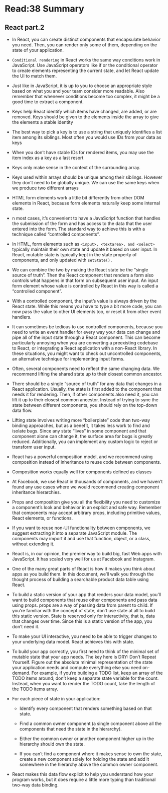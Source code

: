 # Read:38 Summary
## React part.2
* In React, you can create distinct components that encapsulate behavior you need. Then, you can render only some of them, depending on the state of your application.
* `Conditional rendering` in React works the same way conditions work in JavaScript. Use JavaScript operators like if or the conditional operator to create 
elements representing the current state, and let React update the UI to match them.
* Just like in JavaScript, it is up to you to choose an appropriate style based on what you and your team consider more readable. Also remember that whenever
conditions become too complex, it might be a good time to extract a component.
* Keys help React identify which items have changed, are added, or are removed. Keys should be given to the elements inside the array to give the elements 
a stable identity
* The best way to pick a key is to use a string that uniquely identifies a list item among its siblings. Most often you would use IDs from your data as keys
* When you don’t have stable IDs for rendered items, you may use the item index as a key as a last resort
* Keys only make sense in the context of the surrounding array.
* Keys used within arrays should be unique among their siblings. However they don’t need to be globally unique. We can use the same keys when we produce 
two different arrays
* HTML form elements work a little bit differently from other DOM elements in React, because form elements naturally keep some internal state.
* n most cases, it’s convenient to have a JavaScript function that handles the submission of the form and has access to the data that the user entered 
into the form. The standard way to achieve this is with a technique called “controlled components”.
* In HTML, form elements such as `<input>, <textarea>, and <select>` typically maintain their own state and update it based on user input. In React, mutable
state is typically kept in the state property of components, and only updated with `setState().`
  
* We can combine the two by making the React state be the “single source of truth”. Then the React component that renders a form also controls what 
happens in that form on subsequent user input. An input form element whose value is controlled by React in this way is called a “controlled component”.

* With a controlled component, the input’s value is always driven by the React state. While this means you have to type a bit more code, you can now
pass the value to other UI elements too, or reset it from other event handlers.

* It can sometimes be tedious to use controlled components, because you need to write an event handler for every way your data can change and pipe all of
the input state through a React component. This can become particularly annoying when you are converting a preexisting codebase to React, or integrating 
a React application with a non-React library. In these situations, you might want to check out uncontrolled components, an alternative technique for
implementing input forms.

* Often, several components need to reflect the same changing data. We recommend lifting the shared state up to their closest common ancestor.

* There should be a single “source of truth” for any data that changes in a React application. Usually, the state is first added to the component
that needs it for rendering. Then, if other components also need it, you can lift it up to their closest common ancestor. Instead of trying to
sync the state between different components, you should rely on the top-down data flow.

* Lifting state involves writing more “boilerplate” code than two-way binding approaches, but as a benefit, it takes less work to find and isolate 
bugs. Since any state “lives” in some component and that component alone can change it, the surface area for bugs is greatly reduced. Additionally,
you can implement any custom logic to reject or transform user input.
* React has a powerful composition model, and we recommend using composition instead of inheritance to reuse code between components.

* Composition works equally well for components defined as classes
* At Facebook, we use React in thousands of components, and we haven’t found any use cases where we would recommend creating component inheritance hierarchies.

* Props and composition give you all the flexibility you need to customize a component’s look and behavior in an explicit and safe way. Remember that
components may accept arbitrary props, including primitive values, React elements, or functions.

* If you want to reuse non-UI functionality between components, we suggest extracting it into a separate JavaScript module. The components may 
import it and use that function, object, or a class, without extending it.

* React is, in our opinion, the premier way to build big, fast Web apps with JavaScript. It has scaled very well for us at Facebook and Instagram.

* One of the many great parts of React is how it makes you think about apps as you build them. In this document, we’ll walk you through the thought
process of building a searchable product data table using React.

* To build a static version of your app that renders your data model, you’ll want to build components that reuse other components and pass data
using props. props are a way of passing data from parent to child. If you’re familiar with the concept of state, don’t use state at all to build 
this static version. State is reserved only for interactivity, that is, data that changes over time. Since this is a static version of the app, 
you don’t need it.

* To make your UI interactive, you need to be able to trigger changes to your underlying data model. React achieves this with state.

* To build your app correctly, you first need to think of the minimal set of mutable state that your app needs. The key here is DRY: Don’t 
Repeat Yourself. Figure out the absolute minimal representation of the state your application needs and compute everything else you need on-demand.
For example, if you’re building a TODO list, keep an array of the TODO items around; don’t keep a separate state variable for the count. Instead, when 
you want to render the TODO count, take the length of the TODO items array.

* For each piece of state in your application:
  
  * Identify every component that renders something based on that state.

  * Find a common owner component (a single component above all the components that need the state in the hierarchy).

  * Either the common owner or another component higher up in the hierarchy should own the state.

  * If you can’t find a component where it makes sense to own the state, create a new component solely for holding the state and add it 
  somewhere in the hierarchy above the common owner component.

* React makes this data flow explicit to help you understand how your program works, but it does require a little more typing than traditional two-way data binding.


















































